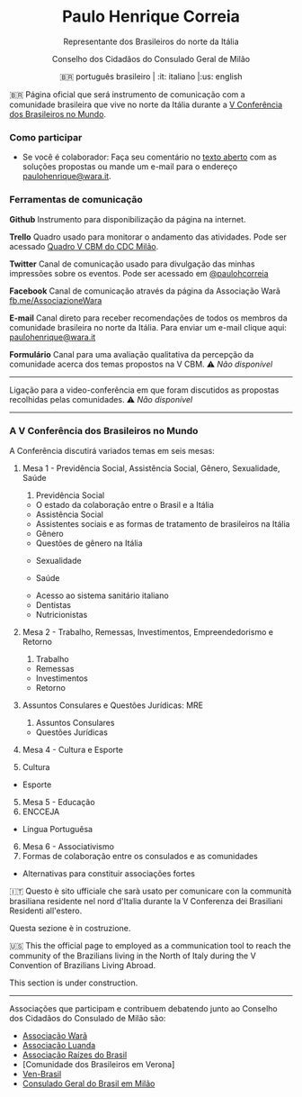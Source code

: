 <h1 align="center">Paulo Henrique Correia</h1>
<p align="center">Representante dos Brasileiros do norte da Itália</p>
<p align="center">Conselho dos Cidadãos do Consulado Geral de Milão</p>
<p align="center"><span>&#x1f1e7;&#x1f1f7; português brasileiro </span>| :it:  italiano |:us: english</p>


<span>&#x1f1e7;&#x1f1f7;</span> Página oficial que será instrumento de comunicação com a comunidade brasileira que vive no norte da Itália durante a [V Conferência dos Brasileiros no Mundo](http://brasileirosnomundo.itamaraty.gov.br/noticias/v-conferencia-brasileiros-no-mundo).

### Como participar

- Se você é colaborador: Faça seu comentário no [texto aberto](https://docs.google.com/document/d/1YP6xjQnen_2W3LGPC_6iLYPjIgxelbGGCWD33-miiRk/edit?usp=sharing) com as soluções propostas ou mande um e-mail para o endereço paulohenrique@wara.it.

### Ferramentas de comunicação

**Github** Instrumento para disponibilização da página na internet.

**Trello** Quadro usado para monitorar o andamento das atividades. Pode ser acessado [Quadro V CBM do CDC Milão](https://trello.com/b/fn82VRJb/v-convencao-dos-brasileiros-no-mundo).

**Twitter** Canal de comunicação usado para divulgação das minhas impressões sobre os eventos. Pode ser acessado em [@paulohcorreia](https://twitter.com/paulohcorreia)

**Facebook** Canal de comunicação através da página da Associação Warã [fb.me/AssociazioneWara](https://fb.me/AssociazioneWara)

**E-mail** Canal direto para receber recomendações de todos os membros da comunidade brasileira no norte da Itália. Para enviar um e-mail clique aqui: [paulohenrique@wara.it](mailto:paulohenrique@wara.it)

**Formulário** Canal para uma avaliação qualitativa da percepção da comunidade acerca dos temas propostos na V CBM. :warning: _Não disponível_

---

Ligação para a video-conferência em que foram discutidos as propostas recolhidas pelas comunidades. :warning: _Não disponível_

---

### A V Conferência dos Brasileiros no Mundo

A Conferência discutirá variados temas em seis mesas:

1. Mesa 1 - Previdência Social, Assistência Social, Gênero, Sexualidade, Saúde
   1. Previdência Social
    - O estado da colaboração entre o Brasil e a Itália

   + Assistência Social
    - Assistentes sociais e as formas de tratamento de brasileiros na Itália

   + Gênero
    - Questões de gênero na Itália

   + Sexualidade

   + Saúde
    - Acesso ao sistema sanitário italiano
    - Dentistas
    - Nutricionistas

2. Mesa 2 - Trabalho, Remessas, Investimentos, Empreendedorismo e Retorno
   1. Trabalho
   + Remessas
   + Investimentos
   + Retorno   

3. Assuntos Consulares e Questões Jurídicas: MRE
   1. Assuntos Consulares
   + Questões Jurídicas


4. Mesa 4 - Cultura e Esporte
  1. Cultura
  + Esporte

5. Mesa 5 - Educação
  1. ENCCEJA
  + Língua Portuguêsa

6. Mesa 6 - Associativismo
  1. Formas de colaboração entre os consulados e as comunidades
  + Alternativas para constituir associações fortes


:it: Questo è sito ufficiale che sarà usato per comunicare con la communità brasiliana residente nel nord d'Italia durante la V Conferenza dei Brasiliani Residenti all'estero.

Questa sezione è in costruzione.

:us: This the official page to employed as a communication tool to reach the community of the Brazilians living in the North of Italy during the V Convention of Brazilians Living Abroad.

This section is under construction.

---

Associações que participam e contribuem debatendo junto ao Conselho dos Cidadãos do Consulado de Milão são:

- [Associação Warã](www.wara.it)
- [Associação Luanda](www.assocluanda.blogspot.it)
- [Associação Raízes do Brasil](http://acbraizesdobrasil.com/)
- [Comunidade dos Brasileiros em Verona]
- [Ven-Brasil](https://www.facebook.com/venbrasil.padova/?fref=ts)
- [Consulado Geral do Brasil em Milão](milao.itamaraty.gov.br)
